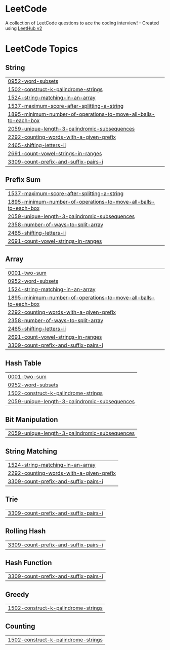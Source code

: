 # LeetCode
A collection of LeetCode questions to ace the coding interview! - Created using [LeetHub v2](https://github.com/arunbhardwaj/LeetHub-2.0)

<!---LeetCode Topics Start-->
# LeetCode Topics
## String
|  |
| ------- |
| [0952-word-subsets](https://github.com/iamshyamgoyal/LeetCode/tree/master/0952-word-subsets) |
| [1502-construct-k-palindrome-strings](https://github.com/iamshyamgoyal/LeetCode/tree/master/1502-construct-k-palindrome-strings) |
| [1524-string-matching-in-an-array](https://github.com/iamshyamgoyal/LeetCode/tree/master/1524-string-matching-in-an-array) |
| [1537-maximum-score-after-splitting-a-string](https://github.com/iamshyamgoyal/LeetCode/tree/master/1537-maximum-score-after-splitting-a-string) |
| [1895-minimum-number-of-operations-to-move-all-balls-to-each-box](https://github.com/iamshyamgoyal/LeetCode/tree/master/1895-minimum-number-of-operations-to-move-all-balls-to-each-box) |
| [2059-unique-length-3-palindromic-subsequences](https://github.com/iamshyamgoyal/LeetCode/tree/master/2059-unique-length-3-palindromic-subsequences) |
| [2292-counting-words-with-a-given-prefix](https://github.com/iamshyamgoyal/LeetCode/tree/master/2292-counting-words-with-a-given-prefix) |
| [2465-shifting-letters-ii](https://github.com/iamshyamgoyal/LeetCode/tree/master/2465-shifting-letters-ii) |
| [2691-count-vowel-strings-in-ranges](https://github.com/iamshyamgoyal/LeetCode/tree/master/2691-count-vowel-strings-in-ranges) |
| [3309-count-prefix-and-suffix-pairs-i](https://github.com/iamshyamgoyal/LeetCode/tree/master/3309-count-prefix-and-suffix-pairs-i) |
## Prefix Sum
|  |
| ------- |
| [1537-maximum-score-after-splitting-a-string](https://github.com/iamshyamgoyal/LeetCode/tree/master/1537-maximum-score-after-splitting-a-string) |
| [1895-minimum-number-of-operations-to-move-all-balls-to-each-box](https://github.com/iamshyamgoyal/LeetCode/tree/master/1895-minimum-number-of-operations-to-move-all-balls-to-each-box) |
| [2059-unique-length-3-palindromic-subsequences](https://github.com/iamshyamgoyal/LeetCode/tree/master/2059-unique-length-3-palindromic-subsequences) |
| [2358-number-of-ways-to-split-array](https://github.com/iamshyamgoyal/LeetCode/tree/master/2358-number-of-ways-to-split-array) |
| [2465-shifting-letters-ii](https://github.com/iamshyamgoyal/LeetCode/tree/master/2465-shifting-letters-ii) |
| [2691-count-vowel-strings-in-ranges](https://github.com/iamshyamgoyal/LeetCode/tree/master/2691-count-vowel-strings-in-ranges) |
## Array
|  |
| ------- |
| [0001-two-sum](https://github.com/iamshyamgoyal/LeetCode/tree/master/0001-two-sum) |
| [0952-word-subsets](https://github.com/iamshyamgoyal/LeetCode/tree/master/0952-word-subsets) |
| [1524-string-matching-in-an-array](https://github.com/iamshyamgoyal/LeetCode/tree/master/1524-string-matching-in-an-array) |
| [1895-minimum-number-of-operations-to-move-all-balls-to-each-box](https://github.com/iamshyamgoyal/LeetCode/tree/master/1895-minimum-number-of-operations-to-move-all-balls-to-each-box) |
| [2292-counting-words-with-a-given-prefix](https://github.com/iamshyamgoyal/LeetCode/tree/master/2292-counting-words-with-a-given-prefix) |
| [2358-number-of-ways-to-split-array](https://github.com/iamshyamgoyal/LeetCode/tree/master/2358-number-of-ways-to-split-array) |
| [2465-shifting-letters-ii](https://github.com/iamshyamgoyal/LeetCode/tree/master/2465-shifting-letters-ii) |
| [2691-count-vowel-strings-in-ranges](https://github.com/iamshyamgoyal/LeetCode/tree/master/2691-count-vowel-strings-in-ranges) |
| [3309-count-prefix-and-suffix-pairs-i](https://github.com/iamshyamgoyal/LeetCode/tree/master/3309-count-prefix-and-suffix-pairs-i) |
## Hash Table
|  |
| ------- |
| [0001-two-sum](https://github.com/iamshyamgoyal/LeetCode/tree/master/0001-two-sum) |
| [0952-word-subsets](https://github.com/iamshyamgoyal/LeetCode/tree/master/0952-word-subsets) |
| [1502-construct-k-palindrome-strings](https://github.com/iamshyamgoyal/LeetCode/tree/master/1502-construct-k-palindrome-strings) |
| [2059-unique-length-3-palindromic-subsequences](https://github.com/iamshyamgoyal/LeetCode/tree/master/2059-unique-length-3-palindromic-subsequences) |
## Bit Manipulation
|  |
| ------- |
| [2059-unique-length-3-palindromic-subsequences](https://github.com/iamshyamgoyal/LeetCode/tree/master/2059-unique-length-3-palindromic-subsequences) |
## String Matching
|  |
| ------- |
| [1524-string-matching-in-an-array](https://github.com/iamshyamgoyal/LeetCode/tree/master/1524-string-matching-in-an-array) |
| [2292-counting-words-with-a-given-prefix](https://github.com/iamshyamgoyal/LeetCode/tree/master/2292-counting-words-with-a-given-prefix) |
| [3309-count-prefix-and-suffix-pairs-i](https://github.com/iamshyamgoyal/LeetCode/tree/master/3309-count-prefix-and-suffix-pairs-i) |
## Trie
|  |
| ------- |
| [3309-count-prefix-and-suffix-pairs-i](https://github.com/iamshyamgoyal/LeetCode/tree/master/3309-count-prefix-and-suffix-pairs-i) |
## Rolling Hash
|  |
| ------- |
| [3309-count-prefix-and-suffix-pairs-i](https://github.com/iamshyamgoyal/LeetCode/tree/master/3309-count-prefix-and-suffix-pairs-i) |
## Hash Function
|  |
| ------- |
| [3309-count-prefix-and-suffix-pairs-i](https://github.com/iamshyamgoyal/LeetCode/tree/master/3309-count-prefix-and-suffix-pairs-i) |
## Greedy
|  |
| ------- |
| [1502-construct-k-palindrome-strings](https://github.com/iamshyamgoyal/LeetCode/tree/master/1502-construct-k-palindrome-strings) |
## Counting
|  |
| ------- |
| [1502-construct-k-palindrome-strings](https://github.com/iamshyamgoyal/LeetCode/tree/master/1502-construct-k-palindrome-strings) |
<!---LeetCode Topics End-->
